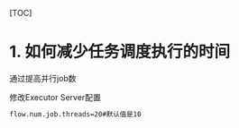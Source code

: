 [TOC]

# 1. 如何减少任务调度执行的时间

通过提高并行job数

修改Executor Server配置

```bash
flow.num.job.threads=20#默认值是10
```
